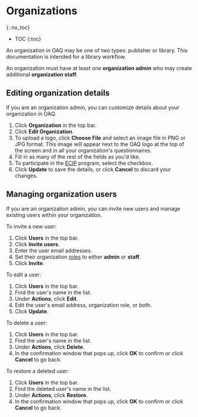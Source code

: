 # Organizations
{:.no_toc}

- TOC
{:toc}

An organization in OAQ may be one of two types: publisher or library. This documentation is intended for a library workflow.

An organization must have at least one **organization admin** who may create additional **organization staff**.

## Editing organization details

If you are an organization admin, you can customize details about your organization in OAQ.

1. Click **Organization** in the top bar.
2. Click **Edit Organization**.
3. To upload a logo, click **Choose File** and select an image file in PNG or JPG format. This image will appear next to the OAQ logo at the top of the screen and in all your organization's questionnaires.
4. Fill in as many of the rest of the fields as you'd like.
5. To participate in the [ECIP](https://www.loc.gov/publish/cip/about/) program, select the checkbox.
6. Click **Update** to save the details, or click **Cancel** to discard your changes.

## Managing organization users

If you are an organization admin, you can invite new users and manage existing users within your organization.

To invite a new user:

  1. Click **Users** in the top bar.
  2. Click **Invite users**.
  3. Enter the user email addresses.
  4. Set their organization [roles](account_management#types-of-account-roles) to either **admin** or **staff**.
  5. Click **Invite**.

To edit a user:

  1. Click **Users** in the top bar.
  2. Find the user's name in the list.
  3. Under **Actions**, click **Edit**.
  4. Edit the user's email address, organization role, or both.
  5. Click **Update**.

To delete a user:

  1. Click **Users** in the top bar.
  2. Find the user's name in the list.
  3. Under **Actions**, click **Delete**.
  4. In the confirmation window that pops up, click **OK** to confirm or click **Cancel** to go back.

To restore a deleted user:

  1. Click **Users** in the top bar.
  2. Find the deleted user's name in the list.
  3. Under **Actions**, click **Restore**.
  4. In the confirmation window that pops up, click **OK** to confirm or click **Cancel** to go back.
